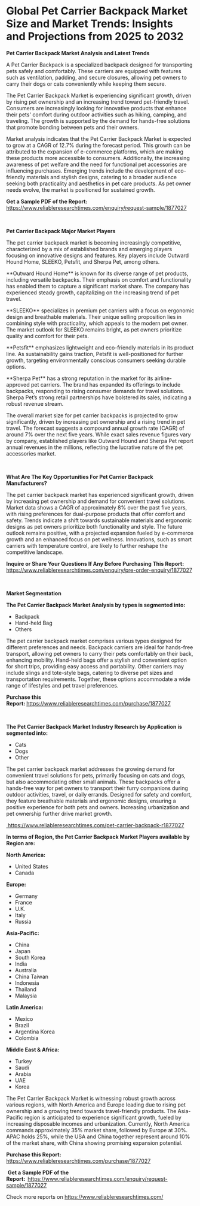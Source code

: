 <p><h1>Global Pet Carrier Backpack Market Size and Market Trends: Insights and Projections from 2025 to 2032</h1></p><p><strong>Pet Carrier Backpack Market Analysis and Latest Trends</strong></p>
<p><p>A Pet Carrier Backpack is a specialized backpack designed for transporting pets safely and comfortably. These carriers are equipped with features such as ventilation, padding, and secure closures, allowing pet owners to carry their dogs or cats conveniently while keeping them secure. </p><p>The Pet Carrier Backpack Market is experiencing significant growth, driven by rising pet ownership and an increasing trend toward pet-friendly travel. Consumers are increasingly looking for innovative products that enhance their pets' comfort during outdoor activities such as hiking, camping, and traveling. The growth is supported by the demand for hands-free solutions that promote bonding between pets and their owners.</p><p>Market analysis indicates that the Pet Carrier Backpack Market is expected to grow at a CAGR of 12.7% during the forecast period. This growth can be attributed to the expansion of e-commerce platforms, which are making these products more accessible to consumers. Additionally, the increasing awareness of pet welfare and the need for functional pet accessories are influencing purchases. Emerging trends include the development of eco-friendly materials and stylish designs, catering to a broader audience seeking both practicality and aesthetics in pet care products. As pet owner needs evolve, the market is positioned for sustained growth.</p></p>
<p><strong>Get a Sample PDF of the Report:&nbsp;</strong> <a href="https://www.reliableresearchtimes.com/enquiry/request-sample/1877027?utm_campaign=2006&utm_medium=2&utm_source=Github&utm_content=ia&utm_term=04042025&utm_id=pet-carrier-backpack">https://www.reliableresearchtimes.com/enquiry/request-sample/1877027</a></p>
<p>&nbsp;</p>
<p><strong>Pet Carrier Backpack Major Market Players</strong></p>
<p><p>The pet carrier backpack market is becoming increasingly competitive, characterized by a mix of established brands and emerging players focusing on innovative designs and features. Key players include Outward Hound Home, SLEEKO, Petsfit, and Sherpa Pet, among others.</p><p>**Outward Hound Home** is known for its diverse range of pet products, including versatile backpacks. Their emphasis on comfort and functionality has enabled them to capture a significant market share. The company has experienced steady growth, capitalizing on the increasing trend of pet travel.</p><p>**SLEEKO** specializes in premium pet carriers with a focus on ergonomic design and breathable materials. Their unique selling proposition lies in combining style with practicality, which appeals to the modern pet owner. The market outlook for SLEEKO remains bright, as pet owners prioritize quality and comfort for their pets.</p><p>**Petsfit** emphasizes lightweight and eco-friendly materials in its product line. As sustainability gains traction, Petsfit is well-positioned for further growth, targeting environmentally conscious consumers seeking durable options.</p><p>**Sherpa Pet** has a strong reputation in the market for its airline-approved pet carriers. The brand has expanded its offerings to include backpacks, responding to rising consumer demands for travel solutions. Sherpa Pet’s strong retail partnerships have bolstered its sales, indicating a robust revenue stream.</p><p>The overall market size for pet carrier backpacks is projected to grow significantly, driven by increasing pet ownership and a rising trend in pet travel. The forecast suggests a compound annual growth rate (CAGR) of around 7% over the next five years. While exact sales revenue figures vary by company, established players like Outward Hound and Sherpa Pet report annual revenues in the millions, reflecting the lucrative nature of the pet accessories market.</p></p>
<p>&nbsp;</p>
<p><strong>What Are The Key Opportunities For Pet Carrier Backpack Manufacturers?</strong></p>
<p><p>The pet carrier backpack market has experienced significant growth, driven by increasing pet ownership and demand for convenient travel solutions. Market data shows a CAGR of approximately 8% over the past five years, with rising preferences for dual-purpose products that offer comfort and safety. Trends indicate a shift towards sustainable materials and ergonomic designs as pet owners prioritize both functionality and style. The future outlook remains positive, with a projected expansion fueled by e-commerce growth and an enhanced focus on pet wellness. Innovations, such as smart carriers with temperature control, are likely to further reshape the competitive landscape.</p></p>
<p><strong>Inquire or Share Your Questions If Any Before Purchasing This Report:</strong> <a href="https://www.reliableresearchtimes.com/enquiry/pre-order-enquiry/1877027?utm_campaign=2006&utm_medium=2&utm_source=Github&utm_content=ia&utm_term=04042025&utm_id=pet-carrier-backpack">https://www.reliableresearchtimes.com/enquiry/pre-order-enquiry/1877027</a></p>
<p>&nbsp;</p>
<p><strong>Market Segmentation</strong></p>
<p><strong>The Pet Carrier Backpack Market Analysis by types is segmented into:</strong></p>
<p><ul><li>Backpack</li><li>Hand-held Bag</li><li>Others</li></ul></p>
<p><p>The pet carrier backpack market comprises various types designed for different preferences and needs. Backpack carriers are ideal for hands-free transport, allowing pet owners to carry their pets comfortably on their back, enhancing mobility. Hand-held bags offer a stylish and convenient option for short trips, providing easy access and portability. Other carriers may include slings and tote-style bags, catering to diverse pet sizes and transportation requirements. Together, these options accommodate a wide range of lifestyles and pet travel preferences.</p></p>
<p><strong>Purchase this Report:&nbsp;</strong><a href="https://www.reliableresearchtimes.com/purchase/1877027?utm_campaign=2006&utm_medium=2&utm_source=Github&utm_content=ia&utm_term=04042025&utm_id=pet-carrier-backpack">https://www.reliableresearchtimes.com/purchase/1877027</a></p>
<p>&nbsp;</p>
<p><strong>The Pet Carrier Backpack Market Industry Research by Application is segmented into:</strong></p>
<p><ul><li>Cats</li><li>Dogs</li><li>Other</li></ul></p>
<p><p>The pet carrier backpack market addresses the growing demand for convenient travel solutions for pets, primarily focusing on cats and dogs, but also accommodating other small animals. These backpacks offer a hands-free way for pet owners to transport their furry companions during outdoor activities, travel, or daily errands. Designed for safety and comfort, they feature breathable materials and ergonomic designs, ensuring a positive experience for both pets and owners. Increasing urbanization and pet ownership further drive market growth.</p></p>
<p><a href="https://www.reliableresearchtimes.com/pet-carrier-backpack-r1877027?utm_campaign=2006&utm_medium=2&utm_source=Github&utm_content=ia&utm_term=04042025&utm_id=pet-carrier-backpack">&nbsp;https://www.reliableresearchtimes.com/pet-carrier-backpack-r1877027</a></p>
<p><strong>In terms of Region, the Pet Carrier Backpack Market Players available by Region are:</strong></p>
<p>
    <p> <strong> North America: </strong>
        <ul>
            <li>United States</li>
            <li>Canada</li>
        </ul>
        </p> 
    <p> <strong> Europe: </strong>
        <ul>
            <li>Germany</li>
            <li>France</li>
            <li>U.K.</li>
            <li>Italy</li>
            <li>Russia</li>
        </ul>
        </p> 
    <p> <strong> Asia-Pacific: </strong>
        <ul>
            <li>China</li>
            <li>Japan</li>
            <li>South Korea</li>
            <li>India</li>
            <li>Australia</li>
            <li>China Taiwan</li>
            <li>Indonesia</li>
            <li>Thailand</li>
            <li>Malaysia</li>
        </ul>
        </p> 
    <p> <strong> Latin America: </strong>
        <ul>
            <li>Mexico</li>
            <li>Brazil</li>
            <li>Argentina Korea</li>
            <li>Colombia</li>
        </ul>
        </p> 
    <p> <strong> Middle East & Africa: </strong>
        <ul>
            <li>Turkey</li>
            <li>Saudi</li>
            <li>Arabia</li>
            <li>UAE</li>
            <li>Korea</li>
        </ul>
    </p>
    </p>
<p><p>The Pet Carrier Backpack Market is witnessing robust growth across various regions, with North America and Europe leading due to rising pet ownership and a growing trend towards travel-friendly products. The Asia-Pacific region is anticipated to experience significant growth, fueled by increasing disposable incomes and urbanization. Currently, North America commands approximately 35% market share, followed by Europe at 30%. APAC holds 25%, while the USA and China together represent around 10% of the market share, with China showing promising expansion potential.</p></p>
<p><strong>Purchase this Report: </strong><a href="https://www.reliableresearchtimes.com/purchase/1877027?utm_campaign=2006&utm_medium=2&utm_source=Github&utm_content=ia&utm_term=04042025&utm_id=pet-carrier-backpack">https://www.reliableresearchtimes.com/purchase/1877027</a></p>
<p>&nbsp;<strong>Get a Sample PDF of the Report:&nbsp;&nbsp;</strong><a href="https://www.reliableresearchtimes.com/enquiry/request-sample/1877027?utm_campaign=2006&utm_medium=2&utm_source=Github&utm_content=ia&utm_term=04042025&utm_id=pet-carrier-backpack">https://www.reliableresearchtimes.com/enquiry/request-sample/1877027</a></p>
<p><strong></strong></p>
<p>Check more reports on <a href="https://www.reliableresearchtimes.com/?utm_campaign=2006&utm_medium=2&utm_source=Github&utm_content=ia&utm_term=04042025&utm_id=pet-carrier-backpack">https://www.reliableresearchtimes.com/</a></p>